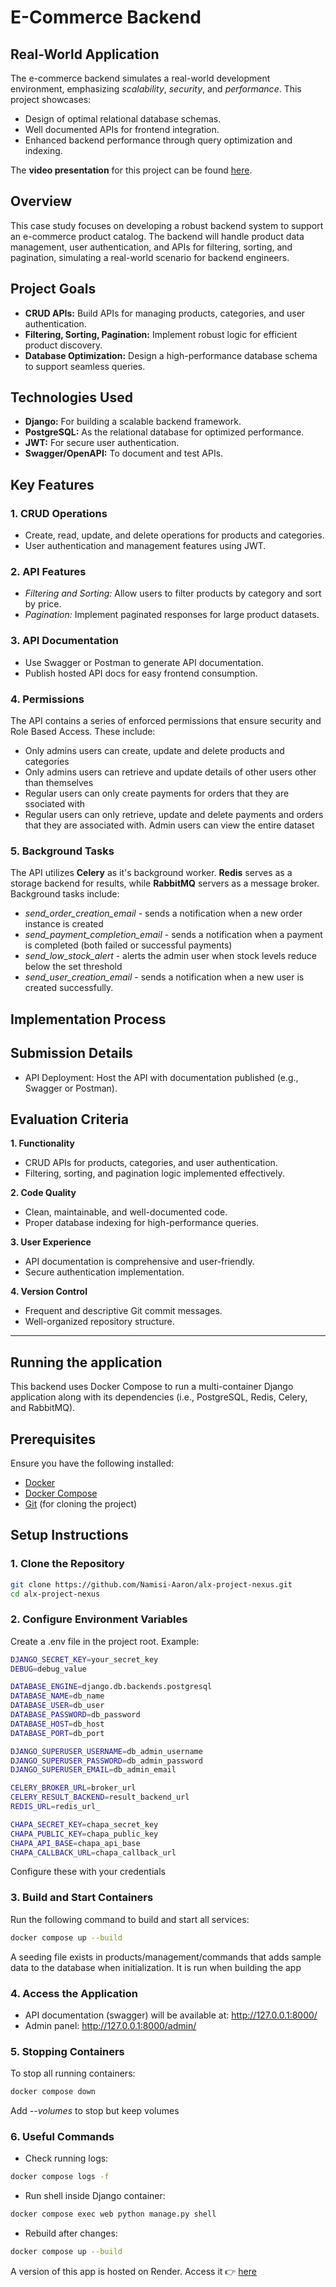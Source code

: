 # E-Commerce Backend

## Real-World Application

The e-commerce backend simulates a real-world development environment, emphasizing *scalability*, *security*, and *performance*. This project showcases:
- Design of optimal relational database schemas.
- Well documented APIs for frontend integration.
- Enhanced backend performance through query optimization and indexing.

The **video presentation** for this project can be found [here](https://app.presentations.ai/view/5OHwWiE7sC).

## Overview

This case study focuses on developing a robust backend system to support an e-commerce product catalog. The backend will handle product data management, user authentication, and APIs for filtering, sorting, and pagination, simulating a real-world scenario for backend engineers.

## Project Goals

- **CRUD APIs:** Build APIs for managing products, categories, and user authentication.
- **Filtering, Sorting, Pagination:** Implement robust logic for efficient product discovery.
- **Database Optimization:** Design a high-performance database schema to support seamless queries.

## Technologies Used

- **Django:** For building a scalable backend framework.
- **PostgreSQL:** As the relational database for optimized performance.
- **JWT:** For secure user authentication.
- **Swagger/OpenAPI:** To document and test APIs.

## Key Features

### 1. CRUD Operations

- Create, read, update, and delete operations for products and categories.
- User authentication and management features using JWT.

### 2. API Features

- *Filtering and Sorting:* Allow users to filter products by category and sort by price.
- *Pagination:* Implement paginated responses for large product datasets.

### 3. API Documentation

- Use Swagger or Postman to generate API documentation.
- Publish hosted API docs for easy frontend consumption.

### 4. Permissions

The API contains a series of enforced permissions that ensure security and Role Based Access. These include:
- Only admins users can create, update and delete products and categories
- Only admins users can retrieve and update details of other users other than themselves
- Regular users can only create payments for orders that they are ssociated with
- Regular users can only retrieve, update and delete payments and orders that they are associated with. Admin users can view the entire dataset

### 5. Background Tasks

The API utilizes **Celery** as it's background worker. **Redis** serves as a storage backend for results, while **RabbitMQ** servers as a message broker.
Background tasks include:
- *send_order_creation_email* - sends a notification when a new order instance is created
- *send_payment_completion_email* - sends a notification when a payment is completed (both failed or successful payments)
- *send_low_stock_alert* - alerts the admin user when stock levels reduce below the set threshold
- *send_user_creation_email* - sends a notification when a new user is created successfully.


## Implementation Process

## Submission Details

- API Deployment: Host the API with documentation published (e.g., Swagger or Postman).

## Evaluation Criteria

**1. Functionality**
 - CRUD APIs for products, categories, and user authentication.
 - Filtering, sorting, and pagination logic implemented effectively.

**2. Code Quality**
 - Clean, maintainable, and well-documented code.
 - Proper database indexing for high-performance queries.

**3. User Experience**
 - API documentation is comprehensive and user-friendly.
 - Secure authentication implementation.

**4. Version Control**
 - Frequent and descriptive Git commit messages.
 - Well-organized repository structure.

---
## Running the application

This backend uses Docker Compose to run a multi-container Django application along with its dependencies (i.e., PostgreSQL, Redis, Celery, and RabbitMQ).

## Prerequisites

Ensure you have the following installed:

- [Docker](https://docs.docker.com/get-docker/)
- [Docker Compose](https://docs.docker.com/compose/install/)
- [Git](https://git-scm.com/) (for cloning the project)

## Setup Instructions

### 1. Clone the Repository

```bash
git clone https://github.com/Namisi-Aaron/alx-project-nexus.git
cd alx-project-nexus
```

### 2. Configure Environment Variables

Create a .env file in the project root. Example:

```bash
DJANGO_SECRET_KEY=your_secret_key
DEBUG=debug_value

DATABASE_ENGINE=django.db.backends.postgresql
DATABASE_NAME=db_name
DATABASE_USER=db_user
DATABASE_PASSWORD=db_password
DATABASE_HOST=db_host
DATABASE_PORT=db_port

DJANGO_SUPERUSER_USERNAME=db_admin_username
DJANGO_SUPERUSER_PASSWORD=db_admin_password
DJANGO_SUPERUSER_EMAIL=db_admin_email

CELERY_BROKER_URL=broker_url
CELERY_RESULT_BACKEND=result_backend_url
REDIS_URL=redis_url_

CHAPA_SECRET_KEY=chapa_secret_key
CHAPA_PUBLIC_KEY=chapa_public_key
CHAPA_API_BASE=chapa_api_base
CHAPA_CALLBACK_URL=chapa_callback_url
```

Configure these with your credentials

### 3. Build and Start Containers

Run the following command to build and start all services:

```bash
docker compose up --build
```

A seeding file exists in products/management/commands that adds sample data to the database when initialization. It is run when building the app

### 4. Access the Application

- API documentation (swagger) will be available at: http://127.0.0.1:8000/
- Admin panel: http://127.0.0.1:8000/admin/

### 5. Stopping Containers

To stop all running containers:

```bash
docker compose down
```

Add *--volumes* to stop but keep volumes

### 6. Useful Commands

- Check running logs:

```bash
docker compose logs -f
```

- Run shell inside Django container:

```bash
docker compose exec web python manage.py shell
```

- Rebuild after changes:

```bash
docker compose up --build
```

A version of this app is hosted on Render. Access it 👉 [here](https://alx-project-nexus-gckp.onrender.com)